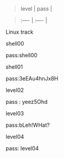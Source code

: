 > level | pass |
> 

> :—- | :—- |

Linux track

shell00

pass:shell00

shell01

pass:3eEAu4hnJx8H

level02

pass : yeez5Ohd

level03

pass:bLeh!WHat?

level04

pass: level04
